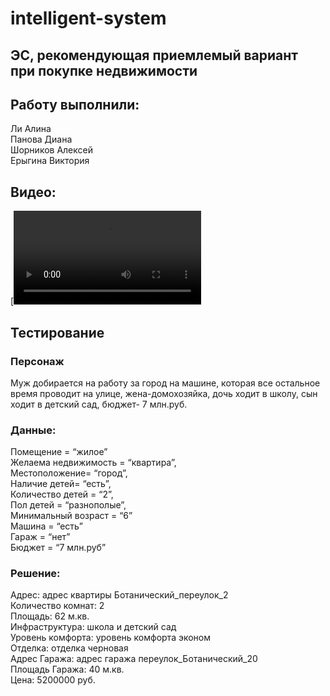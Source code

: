 # intelligent-system
## ЭС, рекомендующая приемлемый вариант при покупке недвижимости
## Работу выполнили: 
Ли Алина  
Панова Диана  
Шорников Алексей  
Ерыгина Виктория  
## Видео:
[![Watch the video](https://disk.yandex.ru/d/-i1bhnvnIeNrhQ/test.mp4)
## Тестирование
### Персонаж
Муж добирается на работу за город на машине, которая все остальное время проводит на улице, жена-домохозяйка, дочь ходит в школу, сын ходит в детский сад, бюджет- 7 млн.руб.  
### Данные:
Помещение = “жилое”  
 Желаема недвижимость = “квартира”,  
Местоположение= “город”,  
Наличие детей= “есть”,  
Количество детей = “2”,  
Пол детей = “разнополые”,  
Минимальный возраст = “6”  
Машина = “есть”  
Гараж = “нет”  
Бюджет =  “7 млн.руб”  
### Решение:
Адрес: адрес квартиры Ботанический_переулок_2  
Количество комнат: 2  
Площадь: 62 м.кв.  
Инфраструктура: школа и детский сад  
Уровень комфорта: уровень комфорта эконом  
Отделка: отделка черновая  
Адрес Гаража: адрес гаража переулок_Ботанический_20  
Площадь Гаража: 40 м.кв.  
Цена: 5200000 руб.  
